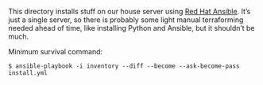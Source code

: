 This directory installs stuff on our house server using [Red Hat
Ansible](https://www.ansible.com/). It’s just a single server, so there
is probably some light manual terraforming needed ahead of time, like
installing Python and Ansible, but it shouldn’t be much.

Minimum survival command:

```
$ ansible-playbook -i inventory --diff --become --ask-become-pass install.yml
```
